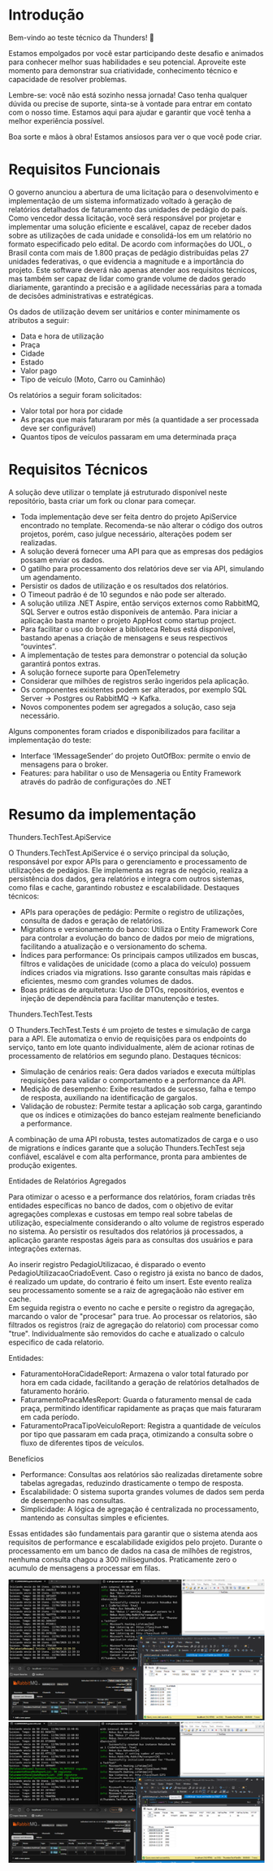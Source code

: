 ﻿# Introdução  

Bem-vindo ao teste técnico da Thunders! 🚀 

Estamos empolgados por você estar participando deste desafio e animados para conhecer melhor suas habilidades e seu potencial. Aproveite este momento para demonstrar sua criatividade, conhecimento técnico e capacidade de resolver problemas. 

Lembre-se: você não está sozinho nessa jornada! Caso tenha qualquer dúvida ou precise de suporte, sinta-se à vontade para entrar em contato com o nosso time. Estamos aqui para ajudar e garantir que você tenha a melhor experiência possível. 

Boa sorte e mãos à obra! Estamos ansiosos para ver o que você pode criar. 

# Requisitos Funcionais 

O governo anunciou a abertura de uma licitação para o desenvolvimento e implementação de um sistema informatizado voltado à geração de relatórios detalhados de faturamento das unidades de pedágio do país. Como vencedor dessa licitação, você será responsável por projetar e implementar uma solução eficiente e escalável, 
capaz de receber dados sobre as utilizações de cada unidade e consolidá-los em um relatório no formato especificado pelo edital. De acordo com informações do UOL, o Brasil conta com mais de 1.800 praças de pedágio distribuídas pelas 27 unidades federativas, o que evidencia a magnitude e a importância do projeto. Este software deverá não apenas atender aos requisitos técnicos, 
mas também ser capaz de lidar como grande volume de dados gerado diariamente, garantindo a precisão e a agilidade necessárias para a tomada de decisões administrativas e estratégicas. 

Os dados de utilização devem ser unitários e conter minimamente os atributos a seguir: 

- Data e hora de utilização 
- Praça 
- Cidade 
- Estado 
- Valor pago 
- Tipo de veículo (Moto, Carro ou Caminhão) 

 

Os relatórios a seguir foram solicitados: 

- Valor total por hora por cidade 
- As praças que mais faturaram por mês (a quantidade a ser processada deve ser configurável) 
- Quantos tipos de veículos passaram em uma determinada praça 


# Requisitos Técnicos 

 
A solução deve utilizar o template já estruturado disponível neste repositório, basta criar um fork ou clonar para começar.

- Toda implementação deve ser feita dentro do projeto ApiService encontrado no template. Recomenda-se não alterar o código dos outros projetos, porém, caso julgue necessário, alterações podem ser realizadas. 
- A solução deverá fornecer uma API para que as empresas dos pedágios possam enviar os dados.  
- O gatilho para processamento dos relatórios deve ser via API, simulando um agendamento. 
- Persistir os dados de utilização e os resultados dos relatórios. 
- O Timeout padrão é de 10 segundos e não pode ser alterado. 
- A solução utiliza .NET Aspire, então serviços externos como RabbitMQ, SQL Server e outros estão disponíveis de antemão. Para iniciar a aplicação basta manter o projeto AppHost como startup project. 
- Para facilitar o uso do broker a biblioteca Rebus está disponível, bastando apenas a criação de mensagens e seus respectivos “ouvintes”. 
- A implementação de testes para demonstrar o potencial da solução garantirá pontos extras. 
- A solução fornece suporte para OpenTelemetry 
- Considerar que milhões de registros serão ingeridos pela aplicação. 
- Os componentes existentes podem ser alterados, por exemplo SQL Server -> Postgres ou RabbitMQ -> Kafka. 
- Novos componentes podem ser agregados a solução, caso seja necessário.

 

Alguns componentes foram criados e disponibilizados para facilitar a implementação do teste: 

- Interface ‘IMessageSender’ do projeto OutOfBox: permite o envio de mensagens para o broker. 
- Features: para habilitar o uso de Mensageria ou Entity Framework através do padrão de configurações do .NET 

# Resumo da implementação

Thunders.TechTest.ApiService

O Thunders.TechTest.ApiService é o serviço principal da solução, responsável por expor APIs para o gerenciamento e processamento de utilizações de pedágios. Ele implementa as regras de negócio, realiza a persistência dos dados, gera relatórios e integra com outros sistemas, como filas e cache, garantindo robustez e escalabilidade.
Destaques técnicos:
-	APIs para operações de pedágio: Permite o registro de utilizações, consulta de dados e geração de relatórios.
-	Migrations e versionamento do banco: Utiliza o Entity Framework Core para controlar a evolução do banco de dados por meio de migrations, facilitando a atualização e o versionamento do schema.
-	Índices para performance: Os principais campos utilizados em buscas, filtros e validações de unicidade (como a placa do veículo) possuem índices criados via migrations. Isso garante consultas mais rápidas e eficientes, mesmo com grandes volumes de dados.
-	Boas práticas de arquitetura: Uso de DTOs, repositórios, eventos e injeção de dependência para facilitar manutenção e testes.


Thunders.TechTest.Tests

O Thunders.TechTest.Tests é um projeto de testes e simulação de carga para a API. Ele automatiza o envio de requisições para os endpoints do serviço, tanto em lote quanto individualmente, além de acionar rotinas de processamento de relatórios em segundo plano.
Destaques técnicos:
-	Simulação de cenários reais: Gera dados variados e executa múltiplas requisições para validar o comportamento e a performance da API.
-	Medição de desempenho: Exibe resultados de sucesso, falha e tempo de resposta, auxiliando na identificação de gargalos.
-	Validação de robustez: Permite testar a aplicação sob carga, garantindo que os índices e otimizações do banco estejam realmente beneficiando a performance.

A combinação de uma API robusta, testes automatizados de carga e o uso de migrations e índices garante que a solução Thunders.TechTest seja confiável, escalável e com alta performance, pronta para ambientes de produção exigentes.

Entidades de Relatórios Agregados

Para otimizar o acesso e a performance dos relatórios, foram criadas três entidades específicas no banco de dados, com o objetivo de evitar agregações complexas e custosas em tempo real sobre tabelas de utilização, especialmente considerando o alto volume de registros esperado no sistema. 
Ao persistir os resultados dos relatórios já processados, a aplicação garante respostas ágeis para as consultas dos usuários e para integrações externas.

Ao inserir registro PedagioUtilizacao, é disparado o evento PedagioUtilizacaoCriadoEvent. 
Caso o registro já exista no banco de dados, é realizado um update, do contrario é feito um insert.
Este evento realiza seu processamento somente se a raiz de agregaçãoão não estiver em cache.  
Em seguida registra o evento no cache e persite o registro da agregação, marcando o valor de "procesar" para true.
Ao processar os relatorios, são filtrados os registros (raiz de agregação do relatorio) com processar como "true".
Individualmente são removidos do cache e atualizado o calculo especifico de cada relatorio.

Entidades:
-	FaturamentoHoraCidadeReport:
Armazena o valor total faturado por hora em cada cidade, facilitando a geração de relatórios detalhados de faturamento horário.
-	FaturamentoPracaMesReport:
Guarda o faturamento mensal de cada praça, permitindo identificar rapidamente as praças que mais faturaram em cada período.
-	FaturamentoPracaTipoVeiculoReport:
Registra a quantidade de veículos por tipo que passaram em cada praça, otimizando a consulta sobre o fluxo de diferentes tipos de veículos.

Benefícios

-	Performance: Consultas aos relatórios são realizadas diretamente sobre tabelas agregadas, reduzindo drasticamente o tempo de resposta.
-	Escalabilidade: O sistema suporta grandes volumes de dados sem perda de desempenho nas consultas.
-	Simplicidade: A lógica de agregação é centralizada no processamento, mantendo as consultas simples e eficientes.

Essas entidades são fundamentais para garantir que o sistema atenda aos requisitos de performance e escalabilidade exigidos pelo projeto.
Durante o processamento em um banco de dados na casa de milhões de registros, nenhuma consulta chagou a 300 milisegundos.
Praticamente zero o acumulo de mensagens a processar em filas.

![InicioProcessamentoRelatorios](InicioProcessamentoRelatorios.png)
![FimProcessamentoRelatorios](FimProcessamentoRelatorios.png)